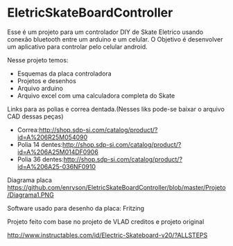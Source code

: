 # EletricSkateBoardController
Esse é um projeto para um controlador DIY de Skate Eletrico usando conexão bluetooth entre um arduino e um celular.
O Objetivo é desenvolver um aplicativo para controlar pelo celular android.

Nesse projeto temos:
* Esquemas da placa controladora
* Projetos e desenhos
* Arquivo arduino
* Arquivo excel com uma calculadora completa do Skate

Links para as polias e correa dentada.(Nesses liks pode-se baixar o arquivo CAD dessas peças)
* Correa:http://shop.sdp-si.com/catalog/product/?id=A%206R25M054090
* Polia 14 dentes:http://shop.sdp-si.com/catalog/product/?id=A%206A25M014DF0906
* Polia 36 dentes:http://shop.sdp-si.com/catalog/product/?id=A%206A25-036NF0910


Diagrama placa
https://github.com/enryson/EletricSkateBoardController/blob/master/Projeto/Diagrama1.PNG

Software usado para desenho da placa:
Fritzing


Projeto feito com base no projeto de VLAD
creditos e projeto original

http://www.instructables.com/id/Electric-Skateboard-v20/?ALLSTEPS
